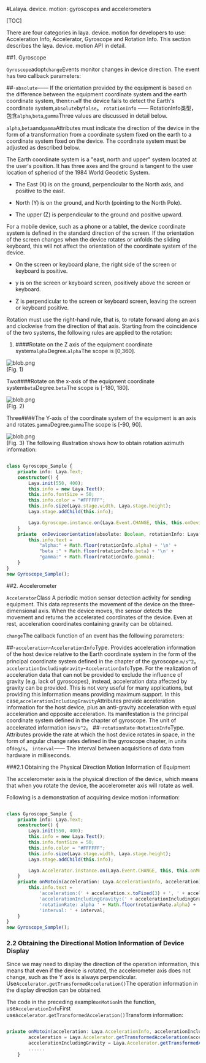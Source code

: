 #Lalaya. device. motion: gyroscopes and accelerometers

[TOC]

There are four categories in laya. device. motion for developers to use: Acceleration Info, Accelerator, Gyroscope and Rotation Info. This section describes the laya. device. motion API in detail.

##1. Gyroscope

​`Gyroscope`adopt`change`Events monitor changes in device direction. The event has two callback parameters:

##-`absolute`—— If the orientation provided by the equipment is based on the difference between the equipment coordinate system and the earth coordinate system, then`true`If the device fails to detect the Earth's coordinate system,`absolute`by`false`。 `rotationInfo` —— RotationInfo类型，包含`alpha`,`beta`,`gamma`Three values are discussed in detail below.

​`alpha`,`beta`and`gamma`Attributes must indicate the direction of the device in the form of a transformation from a coordinate system fixed on the earth to a coordinate system fixed on the device. The coordinate system must be adjusted as described below.

The Earth coordinate system is a "east, north and upper" system located at the user's position. It has three axes and the ground is tangent to the user location of spheriod of the 1984 World Geodetic System.

- The East (X) is on the ground, perpendicular to the North axis, and positive to the east.

- North (Y) is on the ground, and North (pointing to the North Pole).

- The upper (Z) is perpendicular to the ground and positive upward.

For a mobile device, such as a phone or a tablet, the device coordinate system is defined in the standard direction of the screen. If the orientation of the screen changes when the device rotates or unfolds the sliding keyboard, this will not affect the orientation of the coordinate system of the device.

- On the screen or keyboard plane, the right side of the screen or keyboard is positive.

- y is on the screen or keyboard screen, positively above the screen or keyboard.

- Z is perpendicular to the screen or keyboard screen, leaving the screen or keyboard positive.

Rotation must use the right-hand rule, that is, to rotate forward along an axis and clockwise from the direction of that axis. Starting from the coincidence of the two systems, the following rules are applied to the rotation:



1. ####Rotate on the Z axis of the equipment coordinate system`alpha`Degree.`alpha`The scope is [0,360].

![blob.png](img/1.png)<br/>
(Fig. 1)

Two####Rotate on the x-axis of the equipment coordinate system`beta`Degree.`beta`The scope is [-180, 180].

![blob.png](img/2.png)<br/>
(Fig. 2)

Three####The Y-axis of the coordinate system of the equipment is an axis and rotates.`gamma`Degree.`gamma`The scope is [-90, 90].

![blob.png](img/3.png)<br/>
(Fig. 3)
The following illustration shows how to obtain rotation azimuth information:


```typescript

class Gyroscope_Sample {
    private info: Laya.Text;
    constructor() {
        Laya.init(550, 400);
        this.info = new Laya.Text();
        this.info.fontSize = 50;
        this.info.color = "#FFFFFF";
        this.info.size(Laya.stage.width, Laya.stage.height);
        Laya.stage.addChild(this.info);

        Laya.Gyroscope.instance.on(Laya.Event.CHANGE, this, this.onDeviceorientation);
    }
    private  onDeviceorientation(absolute: Boolean, rotationInfo: Laya.RotationInfo): void {
        this.info.text =
            "alpha:" + Math.floor(rotationInfo.alpha) + '\n' +
            "beta :" + Math.floor(rotationInfo.beta) + '\n' +
            "gamma:" + Math.floor(rotationInfo.gamma);
    }
}
new Gyroscope_Sample(); 
```




##2. Accelerometer

​`Accelerator`Class A periodic motion sensor detection activity for sending equipment. This data represents the movement of the device on the three-dimensional axis. When the device moves, the sensor detects the movement and returns the accelerated coordinates of the device. Even at rest, acceleration coordinates containing gravity can be obtained.

​`change`The callback function of an event has the following parameters:

##-`acceleration`-`AccelerationInfo`Type. Provides acceleration information of the host device relative to the Earth coordinate system in the form of the principal coordinate system defined in the chapter of the gyroscope.`m/s^2`。 `accelerationIncludingGravity`-`AccelerationInfo`Type. For the realization of acceleration data that can not be provided to exclude the influence of gravity (e.g. lack of gyroscopes), instead, acceleration data affected by gravity can be provided. This is not very useful for many applications, but providing this information means providing maximum support. In this case,`accelerationIncludingGravity`Attributes provide acceleration information for the host device, plus an anti-gravity acceleration with equal acceleration and opposite acceleration. Its manifestation is the principal coordinate system defined in the chapter of gyroscope. The unit of accelerated information is`m/s^2`。
##-`rotationRate`-`RotationInfo`Type. Attributes provide the rate at which the host device rotates in space, in the form of angular change rates defined in the gyroscope chapter, in units of`deg/s`。 `interval`—— The interval between acquisitions of data from hardware in milliseconds.

###2.1 Obtaining the Physical Direction Motion Information of Equipment

The accelerometer axis is the physical direction of the device, which means that when you rotate the device, the accelerometer axis will rotate as well.

Following is a demonstration of acquiring device motion information:


```typescript

class Gyroscope_Sample {
    private info: Laya.Text;
    constructor() {
        Laya.init(550, 400);
        this.info = new Laya.Text();
        this.info.fontSize = 50;
        this.info.color = "#FFFFFF";
        this.info.size(Laya.stage.width, Laya.stage.height);
        Laya.stage.addChild(this.info);

        Laya.Accelerator.instance.on(Laya.Event.CHANGE, this, this.onMotoin);
    }
    private onMotoin(acceleration: Laya.AccelerationInfo, accelerationIncludingGravity: Laya.AccelerationInfo, rotationRate: Laya.RotationInfo, interval: number): void {
        this.info.text =
            'acceleration:(' + acceleration.x.toFixed(3) + ', ' + acceleration.y.toFixed(3) + ', ' + acceleration.z.toFixed(3) + ')\n' +
            'accelerationIncludingGravity:(' + accelerationIncludingGravity.x.toFixed(3) + ', ' + accelerationIncludingGravity.y.toFixed(3) + ', ' + accelerationIncludingGravity.z.toFixed(3) + ')\n' +
            'rotationRate: alpha ' + Math.floor(rotationRate.alpha) + ', beta ' + Math.floor(rotationRate.beta) + ', gamma ' + Math.floor(rotationRate.gamma) + '\n' +
            'interval: ' + interval;
    }
}
new Gyroscope_Sample(); 
```


### **2.2 Obtaining the Directional Motion Information of Device Display**

Since we may need to display the direction of the operation information, this means that even if the device is rotated, the accelerometer axis does not change, such as the Y axis is always perpendicular. Use`Accelerator.getTransformedAcceleration()`The operation information in the display direction can be obtained.

The code in the preceding example`onMotion`In the function, use`AccelerationInfo`First use`Accelerator.getTransformedAcceleration()`Transform information:


```typescript

private onMotoin(acceleration: Laya.AccelerationInfo, accelerationIncludingGravity: Laya.AccelerationInfo, rotationRate: Laya.RotationInfo, interval: number): void {
        acceleration = Laya.Accelerator.getTransformedAcceleration(acceleration);
        accelerationIncludingGravity = Laya.Accelerator.getTransformedAcceleration(accelerationIncludingGravity);
        ......
    }
```

